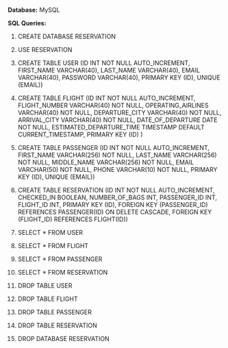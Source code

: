 **Database:** MySQL

**SQL Queries:**
1. CREATE DATABASE RESERVATION

2. USE RESERVATION

3. CREATE TABLE USER
   (ID INT NOT NULL AUTO_INCREMENT,
    FIRST_NAME VARCHAR(40),
    LAST_NAME VARCHAR(40),
    EMAIL VARCHAR(40),
    PASSWORD VARCHAR(40),
       PRIMARY KEY (ID),
       UNIQUE (EMAIL))

4. CREATE TABLE FLIGHT
   (ID INT NOT NULL AUTO_INCREMENT,
    FLIGHT_NUMBER VARCHAR(40) NOT NULL,
    OPERATING_AIRLINES VARCHAR(40) NOT NULL,
    DEPARTURE_CITY VARCHAR(40) NOT NULL,
    ARRIVAL_CITY VARCHAR(40) NOT NULL,
    DATE_OF_DEPARTURE DATE NOT NULL,
    ESTIMATED_DEPARTURE_TIME TIMESTAMP DEFAULT CURRENT_TIMESTAMP,
       PRIMARY KEY (ID)
    )

5. CREATE TABLE PASSENGER
   (ID INT NOT NULL AUTO_INCREMENT,
    FIRST_NAME VARCHAR(256) NOT NULL,
    LAST_NAME VARCHAR(256) NOT NULL,
    MIDDLE_NAME VARCHAR(256) NOT NULL,
    EMAIL VARCHAR(50) NOT NULL,
    PHONE VARCHAR(10) NOT NULL,
       PRIMARY KEY (ID),
       UNIQUE (EMAIL))

6. CREATE TABLE RESERVATION
   (ID INT NOT NULL AUTO_INCREMENT,
    CHECKED_IN BOOLEAN,
    NUMBER_OF_BAGS INT,
    PASSENGER_ID INT,
    FLIGHT_ID INT,
       PRIMARY KEY (ID),
       FOREIGN KEY (PASSENGER_ID) REFERENCES PASSENGER(ID) ON DELETE CASCADE,
       FOREIGN KEY (FLIGHT_ID) REFERENCES FLIGHT(ID))

7. SELECT * FROM USER
8. SELECT * FROM FLIGHT
9. SELECT * FROM PASSENGER
10. SELECT * FROM RESERVATION

11. DROP TABLE USER
12. DROP TABLE FLIGHT
13. DROP TABLE PASSENGER
14. DROP TABLE RESERVATION

15. DROP DATABASE RESERVATION